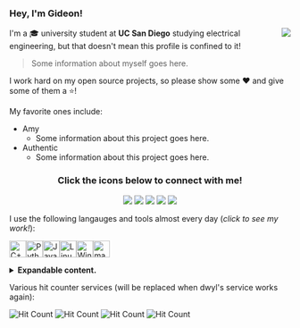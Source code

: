 ### Hey, I'm Gideon! <img src="https://cultofthepartyparrot.com/parrots/hd/opensourceparrot.gif" height="16px"/>

<img src="https://github-readme-stats.vercel.app/api?username=gideontong&show_icons=true&hide_border=true" align="right"/>

I'm a 🎓 university student at **UC San Diego** studying electrical engineering, but that doesn't mean this profile is confined to it!

> Some information about myself goes here.

I work hard on my open source projects, so please show some ♥ and give some of them a ⭐!

My favorite ones include:

* Amy
  * Some information about this project goes here.
* Authentic
  * Some information about this project goes here.

<h3 align="center">
    Click the icons below to connect with me!
</h3>

<p align="center">
    <a href="https://gideontong.com" target="_blank"><img src="https://img.icons8.com/bubbles/50/000000/domain.png"/></a>
    <a href="https://www.linkedin.com/in/gideontong" target="_blank"><img src="https://img.icons8.com/bubbles/50/000000/linkedin.png"/></a>
    <a href="https://twitter.com/gideontong" target="_blank"><img src="https://img.icons8.com/bubbles/50/000000/twitter.png"/></a>
    <a href="https://youtube.com/funnygid123" target="_blank"><img src="https://img.icons8.com/bubbles/50/000000/youtube.png"/></a>
    <a href="https://patreon.com/gideontong" target="_blank"><img src="https://img.icons8.com/bubbles/50/000000/patreon.png"/></a>
</p>

I use the following langauges and tools almost every day (*click to see my work!*):

<a href="https://github.com/gideontong?tab=repositories&q=&type=&language=c"><img src="https://img.icons8.com/ios/50/000000/c-plus-plus-logo.png" alt="C++" width="30px"/></a><a href="https://github.com/gideontong?tab=repositories&q=&type=&language=python"><img src="https://img.icons8.com/ios/50/000000/python.png" alt="Python" width="30px"/></a><a href="https://github.com/gideontong?tab=repositories&q=&type=&language=javascript"><img src="https://img.icons8.com/ios/50/000000/javascript.png" alt="Javascript" width="30px"/></a><a href="https://github.com/gideontong?tab=repositories&q=&type=&language=shell"><img src="https://img.icons8.com/ios/64/000000/linux.png" alt="Linux" width="30px"/></a><a href="https://github.com/gideontong/TI-Tools"><img src="https://img.icons8.com/ios/50/000000/windows-logo.png" alt="Windows" width="30px"/></a><a href="https://github.com/gideontong/config"><img src="https://img.icons8.com/ios/80/000000/mac-os.png" alt="macOS" width="30px"/></a>

<details>
    <summary><b>Expandable content.</b></summary>
</details>

Various hit counter services (will be replaced when dwyl's service works again):

![Hit Count](http://hits.dwyl.com/gideontong/gideontong.svg) ![Hit Count](https://hits.seeyoufarm.com/api/count/incr/badge.svg?url=https%3A%2F%2Fgithub.com%2Fgideontong%2Fgideontong) ![Hit Count](https://visitor-badge.glitch.me/badge?page_id=gideontong.gideontong) ![Hit Count](https://visitor-badge.laobi.icu/badge?page_id=gideontong.gideontong)